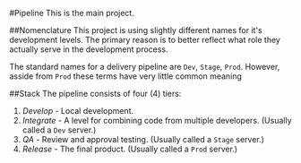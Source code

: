 #Pipeline
This is the main project.

##Nomenclature
This project is using slightly different names for it's development levels.  The primary reason is to better reflect what role they actually serve in the development process.

The standard names for a delivery pipeline are `Dev`, `Stage`, `Prod`.  However, asside from `Prod` these terms have very little common meaning

##Stack
The pipeline consists of four (4) tiers:
1) *Develop* - Local development.
2) *Integrate* - A level for combining code from multiple developers. (Usually called a `Dev` server.)
3) *QA* - Review and approval testing. (Usually called a `Stage` server.)
4) *Release* - The final product. (Usually called a `Prod` server.)
